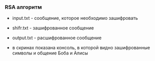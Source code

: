 ### RSA алгоритм
 - input.txt - сообщение, которое необходимо зашифровать
 - shifr.txt - зашифрованное сообщение
 - output.txt - расшифрованное сообщение
 
 - в скринах показана консоль, в которой видно зашифрованные символы и общение Боба и Алисы

